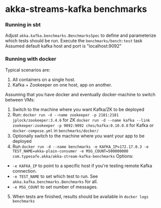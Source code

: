 akka-streams-kafka benchmarks
====

### Running in sbt
Adjust `akka.kafka.benchmarks.BenchmarksSpec` to define and parameterize which tests should be run.
Execute the `benchmarks/bench:test` task
Assumed default kafka host and port is "localhost:9092"

### Running with docker
Typical scenarios are:

1. All containers on a single host.
2. Kafka + Zookeeper on one host, app on another.

Assuming that you have docker and eventually docker-machine to switch between VMs:

1. Switch to the machine where you want Kafka/ZK to be deployed
2. Run:
`docker run -d --name zookeeper -p 2181:2181 jplock/zookeeper:3.4.6` for ZK
`docker run -d --name kafka --link zookeeper:zookeeper -p 9092:9092 ches/kafka:0.10.0.0` for Kafka
or `docker-compose.yml` in `benchmarks/docker/`
3. Optionally switch to the machine where you want your app to be deployed
4. Run `docker run -d --name benchmarks -e KAFKA_IP=172.17.0.3 -e TEST_NAME=akka-plain-consumer -e MSG_COUNT=500000000 com.typesafe.akka/akka-stream-kafka-benchmarks`
Options:
* `-e KAFKA_IP` to point to a specific host if you're testing remote Kafka connection.
* `-e TEST_NAME` to set which test to run. See `akka.kafka.benchmarks.Benchmarks` for all.
* `-e MSG_COUNT` to set number of messages.
5. When tests are finished, results should be available in `docker logs benchmarks`